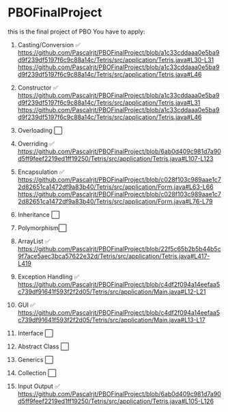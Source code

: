 # PBOFinalProject
this is the final project of PBO
You have to apply:
1. Casting/Conversion ✅ 
  https://github.com/Pascalrjt/PBOFinalProject/blob/a1c33cddaaa0e5ba9d9f239df5197f6c9c88a14c/Tetris/src/application/Tetris.java#L30-L31
  https://github.com/Pascalrjt/PBOFinalProject/blob/a1c33cddaaa0e5ba9d9f239df5197f6c9c88a14c/Tetris/src/application/Tetris.java#L46
2. Constructor ✅ 
  https://github.com/Pascalrjt/PBOFinalProject/blob/a1c33cddaaa0e5ba9d9f239df5197f6c9c88a14c/Tetris/src/application/Tetris.java#L31
  https://github.com/Pascalrjt/PBOFinalProject/blob/a1c33cddaaa0e5ba9d9f239df5197f6c9c88a14c/Tetris/src/application/Tetris.java#L46
3. Overloading ⬜️
4. Overriding ✅
  https://github.com/Pascalrjt/PBOFinalProject/blob/6ab0d409c981d7a90d5ff9feef2219ed1ff19250/Tetris/src/application/Tetris.java#L107-L123
5. Encapsulation ✅ 
  https://github.com/Pascalrjt/PBOFinalProject/blob/c028f103c989aae1c72d82651ca1472df9a83b40/Tetris/src/application/Form.java#L63-L66
  https://github.com/Pascalrjt/PBOFinalProject/blob/c028f103c989aae1c72d82651ca1472df9a83b40/Tetris/src/application/Form.java#L76-L79
6. Inheritance ⬜️
7. Polymorphism⬜️
8. ArrayList ✅ 
  https://github.com/Pascalrjt/PBOFinalProject/blob/22f5c65b2b5b44b5c9f7ace5aec3bca57622e32d/Tetris/src/application/Tetris.java#L417-L419
  
9. Exception Handling ✅ 
  https://github.com/Pascalrjt/PBOFinalProject/blob/c4df2f094a14eefaa5c739df91641f593f2f2d05/Tetris/src/application/Main.java#L12-L21
10. GUI ✅ 
  https://github.com/Pascalrjt/PBOFinalProject/blob/c4df2f094a14eefaa5c739df91641f593f2f2d05/Tetris/src/application/Main.java#L13-L17
11. Interface ⬜️ 
12. Abstract Class ⬜️
13. Generics ⬜️
14. Collection ⬜️
15. Input Output ✅ 
  https://github.com/Pascalrjt/PBOFinalProject/blob/6ab0d409c981d7a90d5ff9feef2219ed1ff19250/Tetris/src/application/Tetris.java#L105-L126
